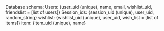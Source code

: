 Database schema:
Users: {user_uid (unique), name, email, wishlist_uid, friendslist = [list of users]}
Session_ids: {session_uid (unique), user_uid, random_string}
wishlist: {wishlist_uid (unique), user_uid, wish_list = [list of items]}
item: {item_uid (unique), name}
